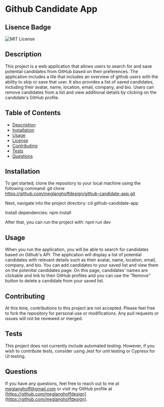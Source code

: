 # Github Candidate App

## Lisence Badge
![MIT License](https://img.shields.io/badge/License-MIT-blue.svg)

## Description
This project is a web application that allows users to search for and save potential candidates from GitHub based on their preferences. The application includes a tile that includes an overview of github users with the ability to skip or save that user. It also provides a list of saved candidates, including their avatar, name, location, email, company, and bio. Users can remove candidates from a list and view additional details by clicking on the candidate's GitHub profile. 

## Table of Contents
- [Description](#description)
- [Installation](#installation)
- [Usage](#usage)
- [License](#license)
- [Contributing](#contributing)
- [Tests](#tests)
- [Questions](#questions)

## Installation
To get started, clone the repository to your local machine using the following command:
git clone https://github.com/meglanghoffdesign/github-candidate-app.git

Next, navigate into the project directory:
cd github-candidate-app

Install dependencies:
npm install

After that, you can run the project with:
npm run dev

## Usage
When you run the application, you will be able to search for candidates based on Github's API. The application will display a list of potential candidates with relevant details such as their avatar, name, location, email, company, and bio. You can add candidates to your saved list and view them on the potenital candidates page. On this page, candidates' names are clickable and link to their GitHub profiles and you can use the "Remove" button to delete a candidate from your saved list.

## Contributing
At this time, contributions to this project are not accepted. Please feel free to fork the repository for personal use or modifications. Any pull requests or issues will not be reviewed or merged.

## Tests
This project does not currently include automated testing. However, if you wish to contribute tests, consider using Jest for unit testing or Cypress for UI testing.

## Questions
If you have any questions, feel free to reach out to me at [meglanghoff@gmail.com](mailto:meglanghoff@gmail.com) or visit my GitHub profile at [https://github.com/meglanghoffdesign](https://github.com/meglanghoffdesign).
